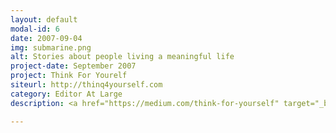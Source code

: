 ```yaml
---
layout: default
modal-id: 6
date: 2007-09-04
img: submarine.png
alt: Stories about people living a meaningful life
project-date: September 2007
project: Think For Yourelf
siteurl: http://thinq4yourself.com
category: Editor At Large
description: <a href="https://medium.com/think-for-yourself" target="_blank">Think For Yourself</a> is a collection of stories about people living a meaningful life through experience and tapping into their human potential. It is also the publisher where Fedora is Editor At Large and writes for various outfits big and small.  

---
```

